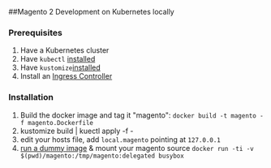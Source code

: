 ##Magento 2 Development on Kubernetes locally

### Prerequisites
1. Have a Kubernetes cluster
1. Have `kubectl` [installed](https://kubernetes.io/docs/tasks/tools/install-kubectl/)
1. Have `kustomize`[installed](https://github.com/kubernetes-sigs/kustomize/blob/master/docs/INSTALL.md)
1. Install an [Ingress Controller](https://kubernetes.github.io/ingress-nginx/deploy/#docker-for-mac)

### Installation
1. Build the docker image and tag it "magento": `docker build -t magento -f magento.Dockerfile`
1. kustomize build | kuectl apply -f -
1. edit your hosts file, add `local.magento` pointing at `127.0.0.1`
1. [run a dummy image](https://github.com/docker/for-mac/issues/2549#issuecomment-442265169) & mount your magento source `docker run -ti -v $(pwd)/magento:/tmp/magento:delegated busybox`